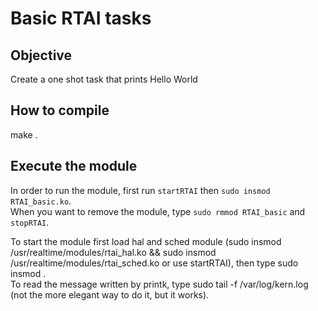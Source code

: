 # Basic RTAI tasks

## Objective
Create a one shot task that prints Hello World

## How to compile
make .

## Execute the module
In order to run the module, first run ```startRTAI``` then ```sudo insmod RTAI_basic.ko```.  
When you want to remove the module, type ```sudo rmmod RTAI_basic``` and ```stopRTAI```.   

To start the module first load hal and sched module (sudo insmod /usr/realtime/modules/rtai_hal.ko && sudo insmod /usr/realtime/modules/rtai_sched.ko or use startRTAI), then type sudo insmod .  
To read the message written by printk, type sudo tail -f /var/log/kern.log (not the more elegant way to do it, but it works).
